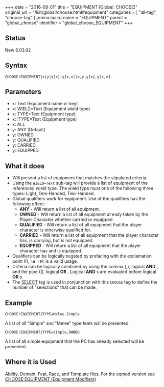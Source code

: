 +++
date = "2016-08-01"
title = "EQUIPMENT (Global: CHOOSE)"
original_url = "/list/global/choose.html#equipment"
categories = [ "all-tag", "choose-tag" ]
[menu.main]
    name = "EQUIPMENT"
    parent = "global_choose"
    identifier = "global_choose_EQUIPMENT"
+++

## Status

New 6.03.02

## Syntax

`CHOOSE:EQUIPMENT|x|y|y[x]|y[x,x]|x,y,y[x],y[x,x]`

## Parameters

-   x: Text (Equipment name or key)
-   x: WIELD=Text (Equipment wield type)
-   x: TYPE=Text (Equipment type)
-   x: !TYPE=Text (Equipment type)
-   x: ALL
-   y: ANY (Default)
-   y: OWNED
-   y: QUALIFIED
-   y: CARRIED
-   y: EQUIPPED



What it does
------------

-   Will present a list of equipment that matches the
    stipulated criteria.
-   Using the `WIELD=Text` sub-tag will provide a list of equipment of
    the referenced wield type. The wield type must one of the following
    three types: Light, One-Handed, Two-Handed.
-   Global qualifiers work for equipment. Use of the qualifiers has the
    following effect:
    -   **ANY** - Will return a list of all equipment.
    -   **OWNED** - Will return a list of all equipment already taken by
        the Player Character whether carried or equipped.
    -   **QUALIFIED** - Will return a list of all equipment that the
        player character is otherwise qualified for.
    -   **CARRIED** - Will return a list of all equipment that the
        player character has, is carrying, but is not equipped.
    -   **EQUIPPED** - Will return a list of all equipment that the
        player character has and is equipped.
-   Qualifiers can be logically negated by prefacing with the
    exclamation point (!), i.e. `!PC` is a valid usage.
-   Criteria can be logically combined by using the comma (,), logical
    **AND** , and the pipe (|), logical **OR** . Logical **AND** s are
    evaluated before logical **OR** s.
-   The [SELECT](/list/global/other/select.html) tag is used in
    conjunction with this `CHOOSE` tag to define the number of
    "selections" that can be made.

Example
-------

`CHOOSE:EQUIPMENT|TYPE=Melee.Simple`

A list of all "Simple" and "Melee" type feats will be presented.

`CHOOSE:EQUIPMENT|TYPE=Simple,OWNED`

A list of all simple equipment that the PC has already selected will be
presented.

Where it is Used
----------------

Ability, Domain, Feat, Race, and Template files. For the eqmod version
see [CHOOSE:EQUIPMENT (Equipment
Modifiers)](/list/data/equipmentmodifiers/chooseequipment.html)

